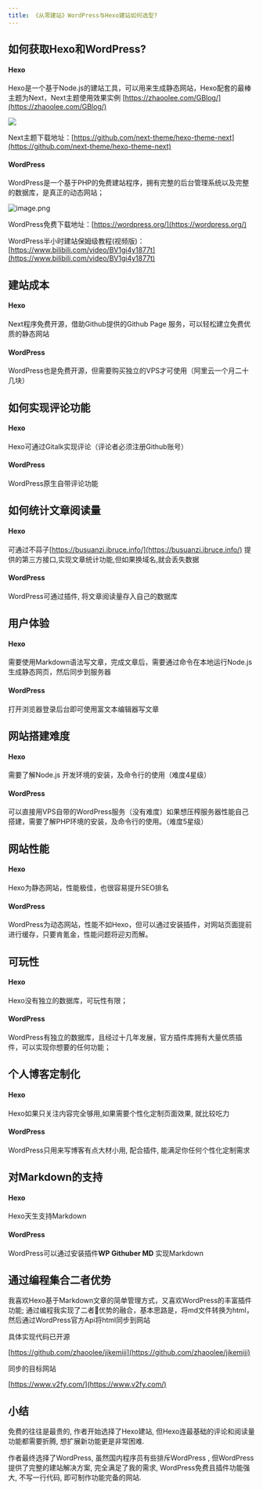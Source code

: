 ```yaml
---
title: 《从零建站》WordPress与Hexo建站如何选型?
---
```




## 如何获取Hexo和WordPress?

#### Hexo

Hexo是一个基于Node.js的建站工具，可以用来生成静态网站，Hexo配套的最棒主题为Next，Next主题使用效果实例 [https://zhaoolee.com/GBlog/](https://zhaoolee.com/GBlog/)


![](https://www.v2fy.com/asset/0i/jikemiji/jikemiji-md/kr-000107.assets/1240-20200824162659731.png)


Next主题下载地址：[https://github.com/next-theme/hexo-theme-next](https://github.com/next-theme/hexo-theme-next)


#### WordPress

WordPress是一个基于PHP的免费建站程序，拥有完整的后台管理系统以及完整的数据库，是真正的动态网站；

![image.png](https://www.v2fy.com/asset/0i/jikemiji/jikemiji-md/kr-000107.assets/1240-20200824162659769.png)


WordPress免费下载地址：[https://wordpress.org/](https://wordpress.org/)

WordPress半小时建站保姆级教程(视频版)：[https://www.bilibili.com/video/BV1gi4y1877t](https://www.bilibili.com/video/BV1gi4y1877t)


## 建站成本

#### Hexo

Next程序免费开源，借助Github提供的Github Page 服务，可以轻松建立免费优质的静态网站

#### WordPress

WordPress也是免费开源，但需要购买独立的VPS才可使用（阿里云一个月二十几块）


## 如何实现评论功能

#### Hexo

Hexo可通过Gitalk实现评论（评论者必须注册Github账号）

#### WordPress

WordPress原生自带评论功能

## 如何统计文章阅读量

#### Hexo

可通过不蒜子[https://busuanzi.ibruce.info/](https://busuanzi.ibruce.info/)
提供的第三方接口,实现文章统计功能,但如果换域名,就会丢失数据

#### WordPress

WordPress可通过插件, 将文章阅读量存入自己的数据库


##  用户体验


#### Hexo

需要使用Markdown语法写文章，完成文章后，需要通过命令在本地运行Node.js生成静态网页，然后同步到服务器

#### WordPress

打开浏览器登录后台即可使用富文本编辑器写文章

## 网站搭建难度

#### Hexo

需要了解Node.js 开发环境的安装，及命令行的使用（难度4星级）

#### WordPress

可以直接用VPS自带的WordPress服务（没有难度）如果想压榨服务器性能自己搭建，需要了解PHP环境的安装，及命令行的使用。（难度5星级）


## 网站性能

#### Hexo

Hexo为静态网站，性能极佳，也很容易提升SEO排名


#### WordPress

WordPress为动态网站，性能不如Hexo，但可以通过安装插件，对网站页面提前进行缓存，只要肯氪金，性能问题将迎刃而解。

## 可玩性

#### Hexo

Hexo没有独立的数据库，可玩性有限；

#### WordPress

WordPress有独立的数据库，且经过十几年发展，官方插件库拥有大量优质插件，可以实现你想要的任何功能；


## 个人博客定制化

#### Hexo

Hexo如果只关注内容完全够用,如果需要个性化定制页面效果, 就比较吃力


#### WordPress


WordPress只用来写博客有点大材小用, 配合插件, 能满足你任何个性化定制需求

## 对Markdown的支持

#### Hexo

Hexo天生支持Markdown

#### WordPress

WordPress可以通过安装插件**WP Githuber MD** 实现Markdown


## 通过编程集合二者优势

我喜欢Hexo基于Markdown文章的简单管理方式，又喜欢WordPress的丰富插件功能; 通过编程我实现了二者优势的融合，基本思路是，将md文件转换为html，然后通过WordPress官方Api将html同步到网站

具体实现代码已开源

[https://github.com/zhaoolee/jikemiji](https://github.com/zhaoolee/jikemiji)

同步的目标网站 



[https://www.v2fy.com/](https://www.v2fy.com/)


## 小结

免费的往往是最贵的, 作者开始选择了Hexo建站, 但Hexo连最基础的评论和阅读量功能都需要折腾, 想扩展新功能更是非常困难.

作者最终选择了WordPress, 虽然国内程序员有些排斥WordPress , 但WordPress提供了完整的建站解决方案, 完全满足了我的需求, WordPress免费且插件功能强大, 不写一行代码, 即可制作功能完备的网站.